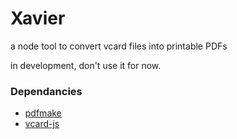 # Xavier
a node tool to convert vcard files into printable PDFs

in development, don't use it for now.

### Dependancies

* [pdfmake](https://github.com/bpampuch/pdfmake)
* [vcard-js](https://github.com/zuojiang/vcard-js)
